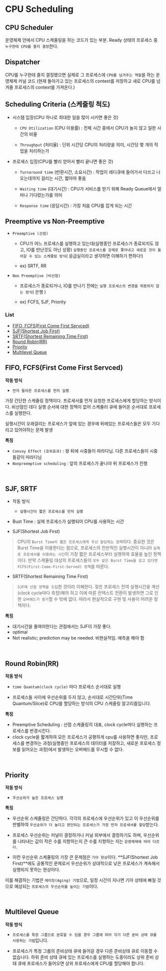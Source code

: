 # CPU Scheduling

  
## CPU Scheduler

운영체제 안에서 CPU 스케줄링을 하는 코드가 있는 부분. Ready 상태의 프로세스 중 `누구한테 CPU를 줄지 결정`한다.

## Dispatcher

CPU를 누구한테 줄지 결정됐으면 실제로 그 프로세스에 `CPU를 넘겨주는 역할`을 하는 운영체제 커널 코드
(현재 돌아가고 있는 프로세스의 context를 저장하고 새로 CPU를 넘겨줄 프로세스의 context를 가져온다.)







## Scheduling Criteria (스케줄링 척도)

- 시스템 입장(CPU 하나로 최대한 일을 많이 시키면 좋은 것)

  - `CPU Utilization` (CPU 이용률) : 전체 시간 중에서 CPU가 놀지 않고 일한 시간의 비율

  - `Throughput` (처리율) : 단위 시간당 CPU의 처리량을 의미, 시간당 몇 개의 작업을 처리하는가

- 프로세스 입장(CPU를 빨리 얻어서 빨리 끝나면 좋은 것)

  - `Turnaround time` (반환시간, 소요시간) : 작업이 레디큐에 들어가서 다쓰고 나오는데까지 걸리는 시간, 짧아야 좋음

  - `Waiting time` (대기시간) : CPU가 서비스를 받기 위해 Ready Queue에서 얼마나 기다렸는가를 의미

  - `Response time` (응답시간) : 가장 처음 CPU를 잡게 되는 시간


## Preemptive vs Non-Preemptive


- `Preemptive (선점)`

    - CPU가 어느 프로세스를 실행하고 있는데(실행중인 프로세스가 종료되지도 않고, IO를 만난것도 아닌 상황) `실행중인 프로세스를 강제로 쫓아내고 새로운 것이 들어갈 수 있는 스케줄링 방식`( 응급실이라고 생각하면 이해하기 편하다!)

    - ex) SRTF, RR



- `Non Preemptive (비선점)`

  - 프로세스가 종료되거나, IO를 만나기 전에는 `실행 프로세스의 변경을 허용하지 않는 방식`( 은행 )

  - ex) FCFS, SJF, Priority




### List
  - [FIFO, FCFS(First Come First Servced)](#fifo-fcfsfirst-come-first-servced)
  - [SJF(Shortest Job First)](#sjf-srtf)
  - [SRTF(Shortest Remaining Time First)](#srtfshortest-remaining-time-first)
  - [Round Robin(RR)](#round-robinrr)
  - [Priority](#priority)
  - [Multilevel Queue](#multilevel-queue)


## FIFO, FCFS(First Come First Servced)

**작동 방식**
- `먼저 들어온 프로세스를 먼저 실행`


가장 간단한 스케쥴링 정책이다. 프로세서를 먼저 요청한 프로세스에게 할당하는 방식이다. 비선점인 데다 실행 순서에 대한 정책이 없어 스케쥴러 큐에 들어온 순서대로 프로세스를 실행한다. 

실행시간이 오래걸리는 프로세스가 앞에 있는 경우에 뒤에있는 프로세스들은 모두 기다리고 있어야하는 문제 발생

**특징**
- `Convoy Effect (호위효과)` : 왕 뒤에 시중들이 따라다님. 다른 프로세스들이 시중들같이 따라다님
- `Nonpreemptive scheduling` : 앞의 프로세스가 끝나야 뒤 프로세스가 진행

<br>

## SJF, SRTF

- 작동 방식
  - `실행시간이 짧은 프로세스를 먼저 실행`


- Bust Time : 실제 프로세스가 실행되어 CPU를 사용하는 시간


- SJF(Shortest Job First)
> CPU의 `Burst Time이 짧은 프로세스에게 우선 할당하는 정책`이다. 중요한 것은 Burst Time을 이용한다는 점으로, 프로세스의 전반적인 실행시간이 아니라 `실제로 프로세서를 이용하는 시간`이 가장 짧은 프로세스부터 실행하여 효율을 높인 정책이다. 만약 스케쥴링 대상의 프로세스들이 `모두 같은 Burst Time을 갖고 있다면 FCFS(First-Come-First-Served) 정책`을 따른다.


-  SRTF(Shortest Remaining Time First) 
  > `SJF에 선점 정책을 도입`한 것이라 이해한다.
  > 잦은 프로세스 잔여 실행시간을 계산(clock cycle마다 측정)해야 하고 이에 따른 컨텍스트 전환이 발생하면 그로 인한 `오버헤드가 증가`할 수 밖에 없다. 따라서 현실적으로 구현 및 사용이 어려운 정책이다.


**특징**
  - 대기시간을 줄여야한다는 관점에서는 SJF이 가장 좋다.
  - optimal
  - Not realistic; prediction may be needed. 비현실적임. 예측을 해야 함


<br>

## Round Robin(RR)

**작동 방식**
- `time Quantum(clock cycle)` 마다 프로세스 순서대로 실행

- 프로세스들 사이에 우선순위를 두지 않고, 순서대로 시간단위(Time Quantum/Slice)로 CPU를 할당하는 방식의 CPU 스케줄링 알고리즘입니다.

**특징**
- Preemptive Scheduling : 선점 스케쥴링의 대표, clock cycle마다 실행하는 프로세스를 번경시킨다.
- clock cycle을 짧게하여 모든 프로세스가 공평하게 cpu를 사용하면 좋지만, 프로세스를 변경하는 과정(실행중인 프로세스의 데이터를 저장하고, 새로운 프로세스 정보를 읽어오는 과정)에서 발생하는 오버헤드를 무시할 수 없다.

<br>

## Priority

**작동 방식**
- `우선순위가 높은 프로세스 실행`
  

**특징**
- 우선순위 스케쥴링은 간단하다. 각각의 프로세스에 우선순위가 있고 이 우선순위를 판별하여 `우선순위가 더 높다고 판단되는 프로세스가 가장 먼저 프로세서를 할당`받는다. 

- 프로세스 우선순위는 커널이 결정하거나 커널 외부에서 결정하기도 하며, 우선순위를 나타내는 값이 작은 수를 지향하는지 큰 수를 지향하는 지는 `운영체제에 따라 다르다`.

- 이런 우선순위 스케쥴링의 가장 큰 문제점은 `기아 현상`이다. **SJF(Shortest Job First)**에도 공통적인 문제로서 우선순위가 상대적으로 낮은 프로세스가 계속해서 실행되지 못하는 현상이다.

이를 해결하는 기법은 `에이징(Aging) 기법`으로, 일정 시간이 지나면 기아 상태에 빠질 것으로 예상되는 `프로세스의 우선순위를 높이는 기법`이다.





<br>

## Multilevel Queue

**작동 방식**
- `프로세스를 특정 그룹으로 분류할 수 있을 경우 그룹에 따라 각기 다른 분비 상태 큐를 사용하는 기법`입니다. 
  


- 프로세스가 특정 그룹의 준비상태 큐에 들어갈 경우 다른 준비상태 큐로 이동할 수 없습니다. 하위 준비 상태 큐에 있는 프로세스를 실행하는 도중이라도 상위 준비 상태 큐에 프로세스가 들어오면 상위 프로세스에게 CPU를 할당해야 합니다.






